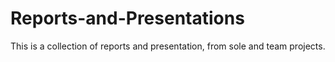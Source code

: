 # Reports-and-Presentations
This is a collection of reports and presentation, from sole and team projects.
